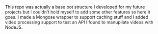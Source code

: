 This repo was actually a base bot structure I developed for my future projects but I couldn't hold myself to add some other features so here it goes. I  made a Mongose wrapper to support caching stuff and I added video processing support to test an API I found to manupilate videos with NodeJS.
